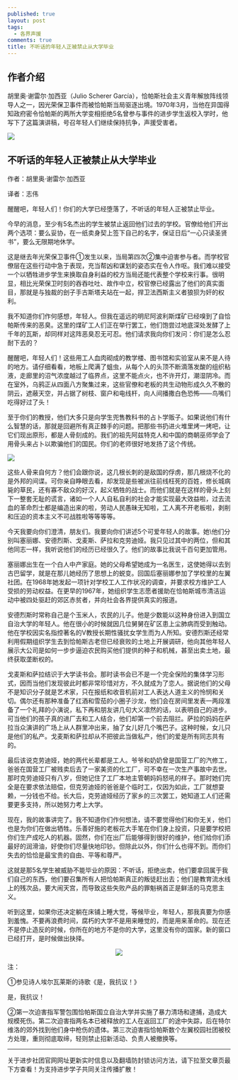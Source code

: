 ```yaml
---
published: true
layout: post
tags:
  - 各界声援
comments: true
title: 不听话的年轻人正被禁止从大学毕业
---
```

## 作者介绍

胡里奥·谢雷尔·加西亚（Julio Scherer García），恰帕斯社会主义青年解放阵线领导人之一，因光荣保卫事件而被恰帕斯当局驱逐出境。1970年3月，当他在异国得知政府密令恰帕斯的两所大学变相拒绝5名曾参与事件的进步学生返校入学时，他写下了这篇演讲稿，号召年轻人们继续保持抗争，声援受害者。

![](https://img3.doubanio.com/view/note/l/public/p54088046.webp)

## 不听话的年轻人正被禁止从大学毕业

作者：胡里奥·谢雷尔·加西亚

译者：志伟

醒醒吧，年轻人们！你们的大学已经堕落了，不听话的年轻人正被禁止毕业。

今早的消息，至少有5名杰出的学生被禁止返回他们过去的学校。官僚给他们开出两个选项：要么妥协，在一纸卖身契上签下自己的名字，保证日后“一心只读圣贤书”，要么无限期地休学。

这是继去年光荣保卫事件①发生以来，当局第四次②集中迫害参与者。而学校官僚层在这些行动中急于表现，充当帮凶和谋划的姿态实在令人作呕。我们难以接受一个以牺牲进步学生来换取自身利益的校方当局还能代表整个学校来行事。很明显，相比光荣保卫时刻的吞吞吐吐、故作中立，校官僚已经露出了他们的真实面目，那就是与独裁的刽子手古斯塔夫站在一起，捍卫法西斯主义者狼狈为奸的权利。

我不知道你们作何感想，年轻人。但我在遥远的明尼阿波利斯煤矿已经嗅到了自恰帕斯传来的恶臭。这里的煤矿工人们正在举行罢工，他们饱尝过地底深处发酵了上千年的瓦斯，却同样对这阵恶臭忍无可忍。他们请求我向你们发问：你们是怎么忍耐下去的？

醒醒吧，年轻人们！这些用工人血肉砌成的教学楼、图书馆和实验室从来不是人待的地方。请仔细看看，地板上爬满了蛆虫，从每个人的头顶不断滴落发酸的组织粘液，走廊里的沼气浓度越过了临界点，这里不能点火，也不许开灯，潮湿阴冷。而在室外，乌鸦正从四面八方聚集过来，这些官僚和老板的共生动物形成久久不散的阴云，遮蔽天空，并占据了树枝、窗户和电线杆，向人间播撒白色恐怖——鸟嘴们吃得好过了头！

至于你们的教授，他们大多只是向学生兜售教科书的占卜学贩子。如果说他们有什么智慧的话，那就是回避所有真正棘手的问题。把那些书扔进火堆里烤一烤吧，让它们现出原形，都是人骨刻成的。我们的祖先阿兹特克人和中国的商朝巫师学会了用骨头来占卜以欺骗他们的国民。你们的老师很好地发扬了这个传统。

![](https://img3.doubanio.com/view/note/l/public/p54088473.webp)

这些人骨来自何方？他们会跟你说，这几根长刺的是敌国的俘虏，那几根烧不化的是外邦的间谍。可你亲自睁眼去看，却发现是些被派往前线枉死的百姓，修长城病毙的草民，还有寡不敌众的好汉，起义牺牲的战士。而他们就是在这样的骨头上刻下一整套无耻的谎言，诸如一个人人自私自利的社会才能实现最大效益啦，过去流血的革命烈士都是编造出来的啦，劳动人民愚昧无知啦，工人离不开老板啦，剥削和压迫的资本主义不可战胜啦等等等等。

今天我要向你们澄清，朋友们。我要向你们讲述5个可爱年轻人的故事。她\他们分别叫塞丽娜、安德烈斯、戈麦斯、萨拉和克劳迪娅。我只见过其中的两位，但和其他同志一样，我听说他们的经历已经很久了。他们的故事比我说千百句更加管用。

塞丽娜出生在一个白人中产家庭。她的父母希望她成为一名医生，这使她得以去到古巴留学，就是在那儿她经历了思想上的蜕变。回国后塞丽娜参加了学校里的左翼社团。在1968年她发起一项针对学校工人工作状况的调查，并要求校方维护工人受损的劳动权益。在更早的1967年，她组织学生志愿者援助在恰帕斯城市清洁运动中被四处驱赶的郊区赤贫者，并向社会各界提供真实的报道。

安德烈斯时常称自己是个玉米人，农民的儿子。他是少数能以这种身份进入到国立自治大学的年轻人。他在很小的时候就因几位舅舅在矿区患上尘肺病而受到触动。他在学校因实名指控著名的V教授长期性骚扰女学生而为人所知。安德烈斯还经常利用假期组织学生去到恰帕斯古老但已经衰败的土地上开展调研，他向其他年轻人展示大公司是如何一步步逼迫农民购买他们提供的种子和机械，甚至出卖土地，最终获取垄断权的。

戈麦斯和萨拉结识于大学读书会。那时读书会已不是一个完全保险的集体学习形式，因而当他们发现彼此时都非常珍惜对方，不久就成为了恋人。据说他们的父母不是知识分子就是艺术家，只在报纸和收音机前对工人表达人道主义的怜悯和关切。偶尔还有那种准备了红酒和雪茄的小圈子沙龙，他们会在房间里发表一两段准备了一个礼拜的小演说，私下再和朋友讲几句大义凛然的话，以表明自己的进步。可当他们的孩子真的进厂去和工人结合，他们却第一个前去阻拦。萨拉的妈妈在萨拉当众演讲的广场上从人群里冲出来，抽了女儿好几个嘴巴子。这种时候，女儿只是他们的私产。戈麦斯和萨拉却从不把彼此当做私产，他们的爱是所有同志共有的。

最后该说克劳迪娅，她的两代长辈都是工人。爷爷和奶奶曾是国营工厂的汽修工，爸爸在国营工厂被贱卖后去了一家美资的化工厂，可不幸在一次生产事故中去世。那时克劳迪娅只有八岁，但她记住了工厂本地主管朝妈妈怒吼的样子。那时她们完全是在要求依法赔偿，但克劳迪娅的爸爸是个临时工，仅因为如此，工厂就想耍赖，一分钱也不给。长大后，克劳迪娅经历了家乡的三次罢工，她知道工人们还需要更多支持，所以她努力考上大学。

现在，我的故事讲完了。我不知道你们作何想法，请不要觉得他们和你无关，他们也是为你们在做出牺牲。乐善好施的老板花大手笔在你们身上投资，只是要学校把你们生产成吃人的机器。固然，你们在出厂后能够得到很好的维护，他们给你们添最好的润滑油，好使你们尽量快地印钞。但除此以外，你们什么也得不到。而你们失去的恰恰是最宝贵的自由、平等和尊严。

这就是那5名学生被威胁不能毕业的原因：不听话，拒绝出卖，他们要拿回属于我们自己的东西，他们要召集所有人把恰帕斯真正的叛徒赶出去；他们是教育流水线上的残次品，要大闹天宫，而导致这些失败产品的罪魁祸首正是鲜活的马克思主义。

听到这里，如果你还决定躺在床铺上睡大觉，等候毕业，年轻人，那我真要为你感到羞愧。不要再浪费时间，腐朽的大学不是用来睡觉的，而是用来革命的。现在还不是停止造反的时候，你所在的地方不是你的大学，这里没有你的国家。新的窗口已经打开，是时候做出抉择。

<center>
  
![](https://img3.doubanio.com/view/note/l/public/p54088551.webp)

</center>

注：

①参见诗人埃尔瓦莱斯的诗歌《是，我抗议！》

是，我抗议！

②第一次迫害指军警包围恰帕斯国立自治大学并实施了暴力清场和逮捕，造成大规模死伤。第二次迫害指两名本已被释放的工人在返回工厂的途中失踪，后在特尔维洛的郊外找到他们身中枪伤的遗体。第三次迫害指恰帕斯数个左翼校园社团被校方处理，重则彻底取缔，轻则禁止招新活动、负责人被撤换等。

---
关于进步社团官网网址更新实时信息以及翻墙防封锁访问方法，请下拉至文章页最下方查看！为支持进步学子共同关注传播扩散！

